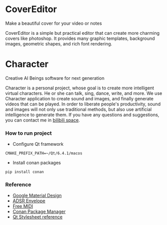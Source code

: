 # CoverEditor

Make a beautiful cover for your video or notes

CoverEditor is a simple but practical editor that can create more charming
covers like photoshop. It provides many graphic templates, background images,
geometric shapes, and rich font rendering.

# Character

Creative AI Beings software for next generation

Character is a personal project, whose goal is to create more intelligent
virtual characters. He or she can talk, sing, dance, write, and more. We
use Character application to create sound and images, and finally generate
videos that can be played. In order to liberate people's productivity,
sound and images will not only use traditional methods, but also use
artificial intelligence to generate them. If you have any questions and
suggestions, you can contact me in [bilibili space](https://space.bilibili.com/3461566190061988).

### How to run project

* Configure Qt framework

```
CMAKE_PREFIX_PATH=~/Qt/6.4.1/macos
```

* Install conan packages

```
pip install conan
```

### Reference

* [Google Material Design](https://m3.material.io/)
* [ADSR Envelope](https://en.wikipedia.org/wiki/Synthesizer#ADSR_envelope)
* [Free MIDI](https://freemidi.org/)
* [Conan Package Manager](https://docs.conan.io/2/)
* [Qt Stylesheet reference](https://doc.qt.io/qt-6/stylesheet-reference.html)
